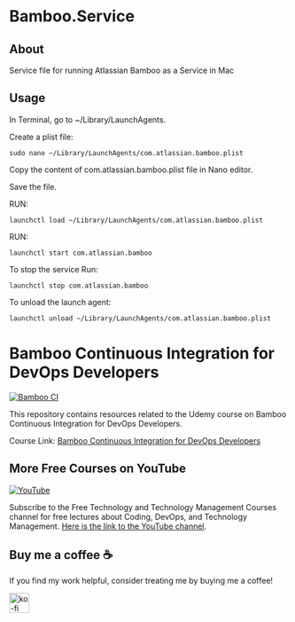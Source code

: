 # Bamboo.Service

## About
Service file for running Atlassian Bamboo as a Service in Mac


## Usage
In Terminal, go to ~/Library/LaunchAgents.

Create a plist file:

```
sudo nano ~/Library/LaunchAgents/com.atlassian.bamboo.plist
```

Copy the content of com.atlassian.bamboo.plist file in Nano editor.

Save the file.

RUN:

```
launchctl load ~/Library/LaunchAgents/com.atlassian.bamboo.plist
```

RUN:

```
launchctl start com.atlassian.bamboo
```

To stop the service Run:

```
launchctl stop com.atlassian.bamboo
```

To unload the launch agent:

```
launchctl unload ~/Library/LaunchAgents/com.atlassian.bamboo.plist

```

# Bamboo Continuous Integration for DevOps Developers

[![Bamboo CI](https://img-c.udemycdn.com/course/750x422/1520666_9f95_7.jpg)](https://www.udemy.com/course/bamboo-continuous-integration-for-devops-developers/?referralCode=3019D7872D03BEE6CB5E)

This repository contains resources related to the Udemy course on Bamboo Continuous Integration for DevOps Developers. 

Course Link: [Bamboo Continuous Integration for DevOps Developers](https://www.udemy.com/course/bamboo-continuous-integration-for-devops-developers/?referralCode=3019D7872D03BEE6CB5E)


## More Free Courses on YouTube

[![YouTube](https://img.shields.io/badge/YouTube-Subscribe-red?style=flat&logo=youtube)](http://www.youtube.com/@FreeTechnologyLectures)

Subscribe to the Free Technology and Technology Management Courses channel for free lectures about Coding, DevOps, and Technology Management. [Here is the link to the YouTube channel](http://www.youtube.com/@FreeTechnologyLectures).

## Buy me a coffee ☕

If you find my work helpful, consider treating me by buying me a coffee!

<a href="https://ko-fi.com/arefkarimi"><img src="https://storage.ko-fi.com/cdn/kofi2.png?v=3" alt="ko-fi" height="36"></a>


